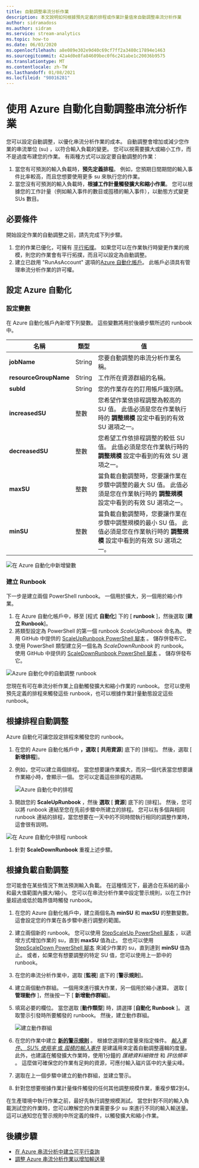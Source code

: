 ```yaml
---
title: 自動調整串流分析作業
description: 本文說明如何根據預先定義的排程或作業計量值來自動調整串流分析作業
author: sidramadoss
ms.author: sidram
ms.service: stream-analytics
ms.topic: how-to
ms.date: 06/03/2020
ms.openlocfilehash: a8e089e302e9d40c69cf7ff2a3480c17894e1463
ms.sourcegitcommit: 42a4d0e8fa84609bec0f6c241abe1c20036b9575
ms.translationtype: MT
ms.contentlocale: zh-TW
ms.lasthandoff: 01/08/2021
ms.locfileid: "98016281"
---
```

# <a name="autoscale-stream-analytics-jobs-using-azure-automation"></a>使用 Azure 自動化自動調整串流分析作業

您可以設定自動調整，以優化串流分析作業的成本。 自動調整會增加或減少您作業的串流單位 (su) ，以符合輸入負載的變更。 您可以視需要擴大或縮小工作，而不是過度布建您的作業。 有兩種方式可以設定要自動調整的作業：
1. 當您有可預測的輸入負載時，**預先定義排程**。 例如，您預期日間期間的輸入事件比率較高，而且您想要使用更多 su 來執行您的作業。
2. 當您沒有可預測的輸入負載時，**根據工作計量觸發擴大和縮小作業**。 您可以根據您的工作計量（例如輸入事件的數目或囤積的輸入事件），以動態方式變更 SUs 數目。

## <a name="prerequisites"></a>必要條件
開始設定作業的自動調整之前，請先完成下列步驟。
1. 您的作業已優化，可擁有 [平行拓撲](./stream-analytics-parallelization.md)。 如果您可以在作業執行時變更作業的規模，則您的作業會有平行拓撲，而且可以設定為自動調整。
2. 建立已啟用 "RunAsAccount" 選項的[Azure 自動化帳戶](../automation/automation-create-standalone-account.md)。 此帳戶必須具有管理串流分析作業的許可權。

## <a name="set-up-azure-automation"></a>設定 Azure 自動化
### <a name="configure-variables"></a>設定變數
在 Azure 自動化帳戶內新增下列變數。 這些變數將用於後續步驟所述的 runbook 中。

| 名稱 | 類型 | 值 |
| --- | --- | --- |
| **jobName** | String | 您要自動調整的串流分析作業名稱。 |
| **resourceGroupName** | String | 工作所在資源群組的名稱。 |
| **subId** | String | 您的作業存在的訂用帳戶識別碼。 |
| **increasedSU** | 整數 | 您希望作業依排程調整為較高的 SU 值。 此值必須是您在作業執行時的 **調整規模** 設定中看到的有效 SU 選項之一。 |
| **decreasedSU** | 整數 | 您希望工作依排程調整的較低 SU 值。 此值必須是您在作業執行時的 **調整規模** 設定中看到的有效 SU 選項之一。 |
| **maxSU** | 整數 | 當負載自動調整時，您要讓作業在步驟中調整的最大 SU 值。 此值必須是您在作業執行時的 **調整規模** 設定中看到的有效 SU 選項之一。 |
| **minSU** | 整數 | 當負載自動調整時，您要讓作業在步驟中調整規模的最小 SU 值。 此值必須是您在作業執行時的 **調整規模** 設定中看到的有效 SU 選項之一。 |

![在 Azure 自動化中新增變數](./media/autoscale/variables.png)

### <a name="create-runbooks"></a>建立 Runbook
下一步是建立兩個 PowerShell runbook。 一個用於擴大，另一個用於縮小作業。
1. 在 Azure 自動化帳戶中，移至 [程式 **自動化**] 下的 [ **runbook** ]，然後選取 [**建立 Runbook**]。
2. 將類型設定為 PowerShell 的第一個 runbook *ScaleUpRunbook* 命名為。 使用 GitHub 中提供的 [ScaleUpRunbook PowerShell 腳本](https://github.com/Azure/azure-stream-analytics/blob/master/Autoscale/ScaleUpRunbook.ps1) 。 儲存併發布它。
3. 使用 PowerShell 類型建立另一個名為 *ScaleDownRunbook* 的 runbook。 使用 GitHub 中提供的 [ScaleDownRunbook PowerShell 腳本](https://github.com/Azure/azure-stream-analytics/blob/master/Autoscale/ScaleDownRunbook.ps1) 。 儲存併發布它。

![Azure 自動化中的自動調整 runbook](./media/autoscale/runbooks.png)

您現在有可在串流分析作業上自動觸發擴大和縮小作業的 runbook。 您可以使用預先定義的排程來觸發這些 runbook，也可以根據作業計量動態設定這些 runbook。

## <a name="autoscale-based-on-a-schedule"></a>根據排程自動調整
Azure 自動化可讓您設定排程來觸發您的 runbook。
1. 在您的 Azure 自動化帳戶中 **，選取 [** **共用資源**] 底下的 [排程]。 然後，選取 [ **新增排程**]。
2. 例如，您可以建立兩個排程。 當您想要讓作業擴大，而另一個代表當您想要讓作業縮小時，會顯示一個。 您可以定義這些排程的週期。

   ![Azure 自動化中的排程](./media/autoscale/schedules.png)

3. 開啟您的 **ScaleUpRunbook** ，然後 **選取** [ **資源**] 底下的 [排程]。 然後，您可以將 runbook 連結至您在先前步驟中所建立的排程。 您可以有多個與相同 runbook 連結的排程，當您想要在一天中的不同時間執行相同的調整作業時，這會很有説明。

![在 Azure 自動化中排程 runbook](./media/autoscale/schedulerunbook.png)

1. 針對 **ScaleDownRunbook** 重複上述步驟。

## <a name="autoscale-based-on-load"></a>根據負載自動調整
您可能會在某些情況下無法預測輸入負載。 在這種情況下，最適合在系結的最小和最大值範圍內擴大/縮小。 您可以在串流分析作業中設定警示規則，以在工作計量超過或低於臨界值時觸發 runbook。
1. 在您的 Azure 自動化帳戶中，建立兩個名為 **minSU** 和 **maxSU** 的整數變數。 這會設定您的作業在各步驟中進行調整的範圍。
2. 建立兩個新的 runbook。 您可以使用 [StepScaleUp PowerShell 腳本](https://github.com/Azure/azure-stream-analytics/blob/master/Autoscale/StepScaleUp.ps1) ，以遞增方式增加作業的 su，直到 **maxSU** 值為止。 您也可以使用 [StepScaleDown PowerShell 腳本](https://github.com/Azure/azure-stream-analytics/blob/master/Autoscale/StepScaleDown.ps1) 來減少作業的 su，直到達到 **minSU** 值為止。 或者，如果您有想要調整的特定 SU 值，您可以使用上一節中的 runbook。
3. 在您的串流分析作業中，選取 [**監視**] 底下的 [**警示規則**]。 
4. 建立兩個動作群組。 一個用來進行擴大作業，另一個用於縮小運算。 選取 [ **管理動作** ]，然後按一下 [ **新增動作群組**]。 
5. 填寫必要的欄位。 當您選取 [**動作類型**] 時，請選擇 [**自動化 Runbook** ]。 選取警示引發時所要觸發的 runbook。 然後，建立動作群組。

   ![建立動作群組](./media/autoscale/create-actiongroup.png)
6. 在您的作業中建立 [**新的警示規則**](./stream-analytics-set-up-alerts.md#set-up-alerts-in-the-azure-portal) 。 根據您選擇的度量來指定條件。 [*輸入事件*、 *SU% 使用率* 或 *囤積的輸入事件*](./stream-analytics-monitoring.md#metrics-available-for-stream-analytics) 是建議用來定義自動調整邏輯的度量。 此外，也建議在觸發擴大作業時，使用1分鐘的 *匯總資料細微性* 和 *評估頻率* 。 這麼做可確保您的作業有足夠的資源，可應付輸入磁片區中的大量尖峰。
7. 選取在上一個步驟中建立的動作群組，並建立警示。
8. 針對您想要根據作業計量條件觸發的任何其他調整規模作業，重複步驟2到4。

在生產環境中執行作業之前，最好先執行調整規模測試。 當您針對不同的輸入負載測試您的作業時，您可以瞭解您的作業需要多少 su 來進行不同的輸入輸送量。 這可以通知您在警示規則中所定義的條件，以觸發擴大和縮小作業。 

## <a name="next-steps"></a>後續步驟
* [在 Azure 串流分析中建立可平行查詢](stream-analytics-parallelization.md)
* [調整 Azure 串流分析作業以增加輸送量](stream-analytics-scale-jobs.md)
